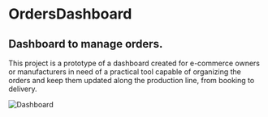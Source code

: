 # OrdersDashboard

## Dashboard to manage orders.

This project is a prototype of a dashboard created for e-commerce owners or manufacturers in need of a practical tool capable of organizing the orders and keep them updated along the production line, from booking to delivery.

![Dashboard](https://user-images.githubusercontent.com/65773848/232928259-c80f36fc-c69f-4bd9-9c37-11be54c2b6fe.png)
